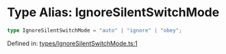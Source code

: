 # Type Alias: IgnoreSilentSwitchMode

```ts
type IgnoreSilentSwitchMode = "auto" | "ignore" | "obey";
```

Defined in: [types/IgnoreSilentSwitchMode.ts:1](https://github.com/TheWidlarzGroup/react-native-video/blob/af801fa4d9043aca201183cd46f4c2b7b6814b4d/packages/react-native-video/src/core/types/IgnoreSilentSwitchMode.ts#L1)
